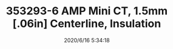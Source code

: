 ﻿---
layout: post 
title: 353293-6  AMP Mini CT, 1.5mm [.06in] Centerline, Insulation 
tags: MTA06
categories: housing-terminal
overview: AMP Mini CT, Connector Assembly, Receptacle, Wire-to-Board, 6 Position, 1.5mm [.06in] Centerline, Insulation Displacement Crimp (IDC), 1 Rows, Natural
series: 
part_number: 353293-6
thumb_img: static/202006/332-thumb-20200616133612.jpg
small_img: static/202006/332-20200616133612.jpg
date: 2020/6/16 5:34:18
---



